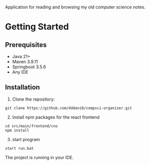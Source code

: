 Application for reading and browsing my old computer science notes.

# Getting Started

## Prerequisites
- Java 21+
- Maven 3.9.11
- Springboot 3.5.6
- Any IDE

## Installation
1. Clone the repository:
```
git clone https://github.com/dddani0/compsci-organizer.git
```
2. Install npm packages for the react frontend
```
cd src/main/frontend/cno
npm install
```
3. start program
```
start run.bat
```
The project is running in your IDE.
